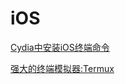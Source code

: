 # iOS

[Cydia中安装iOS终端命令](https://junglechan.medium.com/cydia中安装ios终端命令-eee038104520)

[强大的终端模拟器:Termux](https://www.jianshu.com/p/98968c41a64e)